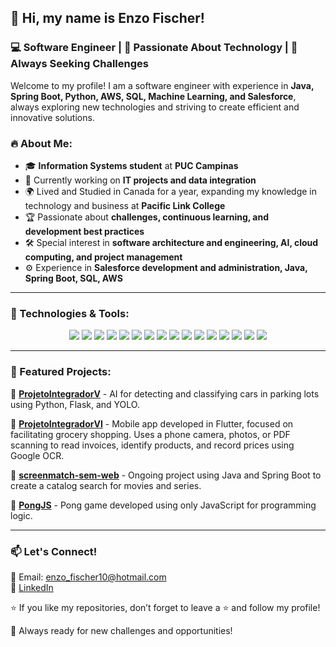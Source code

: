 ## 👋 Hi, my name is Enzo Fischer!  
### 💻 Software Engineer | 🚀 Passionate About Technology | 🎯 Always Seeking Challenges

Welcome to my profile! I am a software engineer with experience in **Java, Spring Boot, Python, AWS, SQL, Machine Learning, and Salesforce**, always exploring new technologies and striving to create efficient and innovative solutions.

### 🔥 About Me:
- 🎓 **Information Systems student** at **PUC Campinas**
- 💼 Currently working on **IT projects and data integration**
- 🌍 Lived and Studied in Canada for a year, expanding my knowledge in technology and business at **Pacific Link College**
- 🏆 Passionate about **challenges, continuous learning, and development best practices**
- 🛠️ Special interest in **software architecture and engineering, AI, cloud computing, and project management**
- ⚙️ Experience in **Salesforce development and administration, Java, Spring Boot, SQL, AWS**

---

### 🚀 Technologies & Tools:

<p align="center">
  <img src="https://img.shields.io/badge/Java-%23ED8B00.svg?style=flat&logo=openjdk&logoColor=white" />
  <img src="https://img.shields.io/badge/Spring%20Boot-%236DB33F.svg?style=flat&logo=spring&logoColor=white" />
  <img src="https://img.shields.io/badge/Python-%233776AB.svg?style=flat&logo=python&logoColor=white" />
  <img src="https://img.shields.io/badge/Salesforce-00A1E0?style=flat&logo=salesforce&logoColor=white" />
  <img src="https://img.shields.io/badge/MongoDB-%2347A248.svg?style=flat&logo=mongodb&logoColor=white" />
  <img src="https://img.shields.io/badge/MySQL-%2300758F.svg?style=flat&logo=mysql&logoColor=white" />
  <img src="https://img.shields.io/badge/Linux-%23FCC624.svg?style=flat&logo=linux&logoColor=black" />
  <img src="https://img.shields.io/badge/AWS-%23FF9900.svg?style=flat&logo=amazonaws&logoColor=white" />
  <img src="https://img.shields.io/badge/Machine%20Learning-%2300A878.svg?style=flat&logo=tensorflow&logoColor=white" />
  <img src="https://img.shields.io/badge/MS%20Office-%23D83B01.svg?style=flat&logo=microsoftoffice&logoColor=white" />
  <img src="https://img.shields.io/badge/Apex-%230099CC.svg?style=flat&logo=salesforce&logoColor=white" />
  <img src="https://img.shields.io/badge/LWC-%230099CC.svg?style=flat&logo=salesforce&logoColor=white" />
  <img src="https://img.shields.io/badge/HTML-%23E34F26.svg?style=flat&logo=html5&logoColor=white" />
  <img src="https://img.shields.io/badge/CSS-%231572B6.svg?style=flat&logo=css3&logoColor=white" />
  <img src="https://img.shields.io/badge/JavaScript-%23F7DF1E.svg?style=flat&logo=javascript&logoColor=black" />
  <img src="https://img.shields.io/badge/SCRUM-%2300ADD8.svg?style=flat&logo=agile&logoColor=white" />
</p>

---

### 📌 Featured Projects:
🔹 **[ProjetoIntegradorV](https://github.com/efsantoss/ProjetoIntegradorV)** - AI for detecting and classifying cars in parking lots using Python, Flask, and YOLO.

🔹 **[ProjetoIntegradorVI](https://github.com/efsantoss/ProjetoIntegradorVI)** - Mobile app developed in Flutter, focused on facilitating grocery shopping. Uses a phone camera, photos, or PDF scanning to read invoices, identify products, and record prices using Google OCR.

🔹 **[screenmatch-sem-web](https://github.com/efsantoss/screenmatch-sem-web)** - Ongoing project using Java and Spring Boot to create a catalog search for movies and series.

🔹 **[PongJS](https://github.com/efsantoss/PongJS)** - Pong game developed using only JavaScript for programming logic.

---

### 📫 Let's Connect!
📧 Email: enzo_fischer10@hotmail.com  
💼 [LinkedIn](https://www.linkedin.com/in/enzo-fischer-/)  

⭐ If you like my repositories, don’t forget to leave a ⭐ and follow my profile!

🚀 Always ready for new challenges and opportunities!

